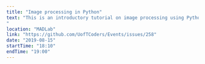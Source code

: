 ```yaml
---
title: "Image processing in Python"
text: "This is an introductory tutorial on image processing using Python packages. We will understand image data types, manipulate and prepare images for analysis such as image segmentation.
"
location: "MADLab"
link: "https://github.com/UofTCoders/Events/issues/258"
date: "2019-08-15"
startTime: "18:10"
endTime: "19:00"
---
```

